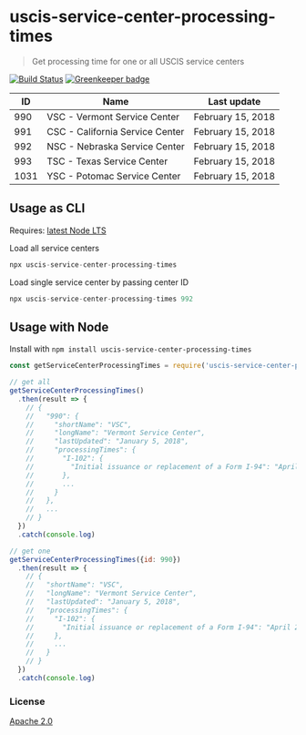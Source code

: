 # uscis-service-center-processing-times

> Get processing time for one or all USCIS service centers

[![Build Status](https://travis-ci.org/gr2m/uscis-service-center-processing-times.svg?branch=master)](https://travis-ci.org/gr2m/uscis-service-center-processing-times)
[![Greenkeeper badge](https://badges.greenkeeper.io/gr2m/uscis-service-center-processing-times.svg)](https://greenkeeper.io/)

| ID   | Name                            | Last update     |
|------|---------------------------------| --------------- |
| 990  | VSC - Vermont Service Center    | February 15, 2018 |
| 991  | CSC - California Service Center | February 15, 2018 |
| 992  | NSC - Nebraska Service Center   | February 15, 2018 |
| 993  | TSC - Texas Service Center      | February 15, 2018 |
| 1031 | YSC - Potomac Service Center    | February 15, 2018 |

## Usage as CLI

Requires: [latest Node LTS](https://nodejs.org/en/)

Load all service centers

```js
npx uscis-service-center-processing-times
```

Load single service center by passing center ID

```js
npx uscis-service-center-processing-times 992
```

## Usage with Node

Install with `npm install uscis-service-center-processing-times`

```js
const getServiceCenterProcessingTimes = require('uscis-service-center-processing-times')

// get all
getServiceCenterProcessingTimes()
  .then(result => {
    // {
    //   "990": {
    //     "shortName": "VSC",
    //     "longName": "Vermont Service Center",
    //     "lastUpdated": "January 5, 2018",
    //     "processingTimes": {
    //       "I-102": {
    //         "Initial issuance or replacement of a Form I-94": "April 24, 2017"
    //       },
    //       ...
    //     }
    //   },
    //   ...
    // }
  })
  .catch(console.log)

// get one
getServiceCenterProcessingTimes({id: 990})
  .then(result => {
    // {
    //   "shortName": "VSC",
    //   "longName": "Vermont Service Center",
    //   "lastUpdated": "January 5, 2018",
    //   "processingTimes": {
    //     "I-102": {
    //       "Initial issuance or replacement of a Form I-94": "April 24, 2017"
    //     },
    //     ...
    //   }
    // }
  })
  .catch(console.log)
```

### License

[Apache 2.0](LICENSE.md)

